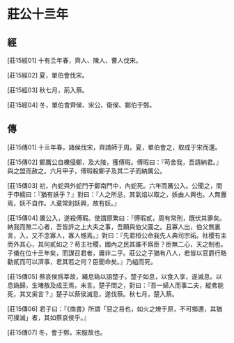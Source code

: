 # 莊公十亖年

## 經 <a name="03Zhuang15Jing"></a>

<a name="03Zhuang15Jing01">[莊15經01]</a> 十有亖年春，齊人、陳人、曹人伐宋。

<a name="03Zhuang15Jing02">[莊15經02]</a> 夏，單伯會伐宋。

<a name="03Zhuang15Jing03">[莊15經03]</a> 秋七月，荊入蔡。

<a name="03Zhuang15Jing04">[莊15經04]</a> 冬，單伯會齊侯、宋公、衛侯、鄭伯于鄄。

## 傳 <a name="03Zhuang15Zhuan"></a>

<a name="03Zhuang15Zhuan01">[莊15傳01]</a> 十亖年春，諸侯伐宋，齊請師于周。夏，單伯會之，取成于宋而還。

<a name="03Zhuang15Zhuan02">[莊15傳02]</a> 鄭厲公自櫟侵鄭，及大陵，獲傅瑕。傅瑕曰：『苟舍我，吾請納君。』與之盟而赦之。六月甲子，傅瑕殺鄭子及其二子而納厲公。

<a name="03Zhuang15Zhuan03">[莊15傳03]</a> 初，內蛇與外蛇鬥于鄭南門中，內蛇死。六年而厲公入。公聞之，問于申繻曰：『猶有妖乎？』對曰：『人之所忌，其氣焰以取之，妖由人興也。人無釁焉，妖不自作。人棄常則妖興，故有妖。』

<a name="03Zhuang15Zhuan04">[莊15傳04]</a> 厲公入，遂殺傅瑕。使謂原繁曰：『傅瑕貳，周有常刑，既伏其罪矣。納我而無二心者，吾皆許之上大夫之事，吾願與伯父圖之。且寡人出，伯父無裏言，入，又不念寡人，寡人憾焉。』對曰：『先君桓公命我先人典司宗祏。社稷有主而外其心，其何貳如之？苟主社稷，國內之民其誰不爲臣？臣無二心，天之制也。子儀在位十亖年矣，而謀召君者，庸非二乎。莊公之子猶有八人，若皆以官爵行賂勸貳而可以濟事，君其若之何？臣聞命矣。』乃縊而死。

<a name="03Zhuang15Zhuan05">[莊15傳05]</a> 蔡哀侯爲莘故，繩息媯以語楚子。楚子如息，以食入享，遂滅息。以息媯歸，生堵敖及成王焉，未言。楚子問之，對曰：『吾一婦人而事二夫，縱弗能死，其又奚言？』楚子以蔡侯滅息，遂伐蔡。秋七月，楚入蔡。

<a name="03Zhuang15Zhuan06">[莊15傳06]</a> 君子曰：『《商書》所謂「惡之易也，如火之燎于原，不可鄉邇，其猶可撲滅」者，其如蔡哀侯乎。』

<a name="03Zhuang15Zhuan07">[莊15傳07]</a> 冬，會于鄄，宋服故也。

